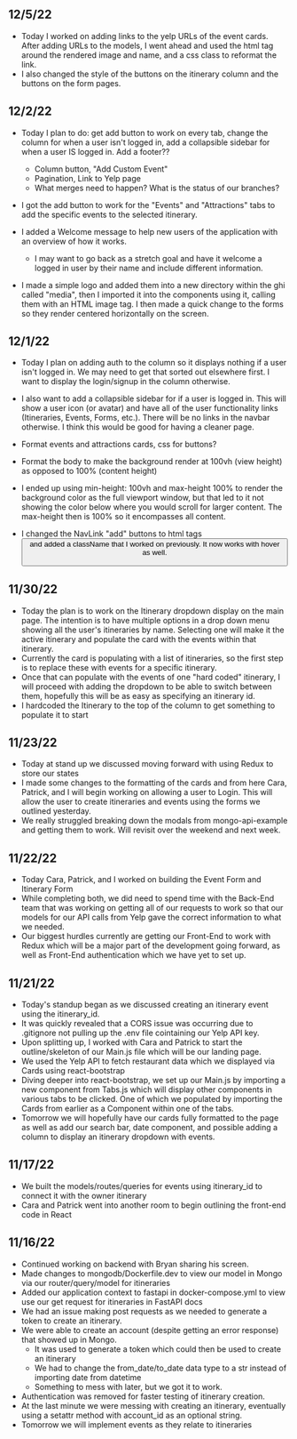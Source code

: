 ## 12/5/22
- Today I worked on adding links to the yelp URLs of the event cards. After adding URLs to the models, I went ahead and used the html <a> tag around the rendered image and name, and a css class to reformat the link.
- I also changed the style of the buttons on the itinerary column and the buttons on the form pages.

## 12/2/22
- Today I plan to do: get add button to work on every tab, change the column for when a user isn't logged in, add a collapsible sidebar for when a user IS logged in. Add a footer??
	- Column button, "Add Custom Event"
	- Pagination, Link to Yelp page
	- What merges need to happen? What is the status of our branches?

- I got the add button to work for the "Events" and "Attractions" tabs to add the specific events to the selected itinerary.
- I added a Welcome message to help new users of the application with an overview of how it works.
	- I may want to go back as a stretch goal and have it welcome a logged in user by their name and include different information.
- I made a simple logo and added them into a new directory within the ghi called "media", then I imported it into the components using it, calling them with an HTML image tag.
I then made a quick change to the forms so they render centered horizontally on the screen.

## 12/1/22
- Today I plan on adding auth to the column so it displays nothing if a user isn't logged in. We may need to get that sorted out elsewhere first. I want to display the login/signup in the column otherwise.
- I also want to add a collapsible sidebar for if a user is logged in. This will show a user icon (or avatar) and have all of the user functionality links (Itineraries, Events, Forms, etc.). There will be no links in the navbar otherwise. I think this would be good for having a cleaner page.
- Format events and attractions cards, css for buttons?
- Format the body to make the background render at 100vh (view height) as opposed to 100% (content height)

- I ended up using min-height: 100vh and max-height 100% to render the background color as the full viewport window, but that led to it not showing the color below where you would scroll for larger content. The max-height then is 100% so it encompasses all content.
- I changed the NavLink "add" buttons to html tags <button> and added a className that I worked on previously. It now works with hover as well.

## 11/30/22
- Today the plan is to work on the Itinerary dropdown display on the main page. The intention is to have multiple options in a drop down menu showing all the user's itineraries by name. Selecting one will make it the active itinerary and populate the card with the events within that itinerary.
- Currently the card is populating with a list of itineraries, so the first step is to replace these with events for a specific itinerary.
- Once that can populate with the events of one "hard coded" itinerary, I will proceed with adding the dropdown to be able to switch between them, hopefully this will be as easy as specifying an itinerary id.
- I hardcoded the Itinerary to the top of the column to get something to populate it to start

## 11/23/22
- Today at stand up we discussed moving forward with using Redux to store our states
- I made some changes to the formatting of the cards and from here Cara, Patrick, and I will begin working on allowing a user to Login. This will allow the user to create itineraries and events using the forms we outlined yesterday.
- We really struggled breaking down the modals from mongo-api-example and getting them to work. Will revisit over the weekend and next week.

## 11/22/22
- Today Cara, Patrick, and I worked on building the Event Form and Itinerary Form
- While completing both, we did need to spend time with the Back-End team that was working on getting all of our requests to work so that our models for our API calls from Yelp gave the correct information to what we needed.
- Our biggest hurdles currently are getting our Front-End to work with Redux which will be a major part of the development going forward, as well as Front-End authentication which we have yet to set up.

## 11/21/22
- Today's standup began as we discussed creating an itinerary event using the itinerary_id.
- It was quickly revealed that a CORS issue was occurring due to .gitignore not pulling up the .env file cointaining our Yelp API key.
- Upon splitting up, I worked with Cara and Patrick to start the outline/skeleton of our Main.js file which will be our landing page.
- We used the Yelp API to fetch restaurant data which we displayed via Cards using react-bootstrap
- Diving deeper into react-bootstrap, we set up our Main.js by importing a new component from Tabs.js which will display other components in various tabs to be clicked. One of which we populated by importing the Cards from earlier as a Component within one of the tabs.
- Tomorrow we will hopefully have our cards fully formatted to the page as well as add our search bar, date component, and possible adding a column to display an itinerary dropdown with events.

## 11/17/22
- We built the models/routes/queries for events using itinerary_id to connect it with the owner itinerary
- Cara and Patrick went into another room to begin outlining the front-end code in React

## 11/16/22
- Continued working on backend with Bryan sharing his screen.
- Made changes to mongodb/Dockerfile.dev to view our model in Mongo via our router/query/model for itineraries
- Added our application context to fastapi in docker-compose.yml to view use our get request for itineraries in FastAPI docs
- We had an issue making post requests as we needed to generate a token to create an itinerary.
- We were able to create an account (despite getting an error response) that showed up in Mongo.
	- It was used to generate a token which could then be used to create an itinerary
	- We had to change the from_date/to_date data type to a str instead of importing date from datetime
	- Something to mess with later, but we got it to work.
- Authentication was removed for faster testing of itinerary creation.
- At the last minute we were messing with creating an itinerary, eventually using a setattr method with account_id as an optional string.
- Tomorrow we will implement events as they relate to itineraries